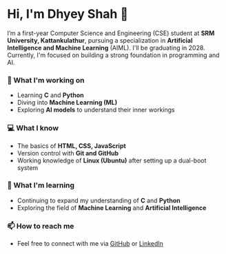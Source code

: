 # Hi, I'm Dhyey Shah 👋

I’m a first-year Computer Science and Engineering (CSE) student at **SRM University, Kattankulathur**, pursuing a specialization in **Artificial Intelligence and Machine Learning** (AIML). I'll be graduating in 2028. Currently, I'm focused on building a strong foundation in programming and AI.

### 🔭 What I'm working on
- Learning **C** and **Python**
- Diving into **Machine Learning (ML)**
- Exploring **AI models** to understand their inner workings

### 💻 What I know
- The basics of **HTML, CSS, JavaScript**
- Version control with **Git and GitHub**
- Working knowledge of **Linux (Ubuntu)** after setting up a dual-boot system

### 🌱 What I'm learning
- Continuing to expand my understanding of **C** and **Python**
- Exploring the field of **Machine Learning** and **Artificial Intelligence**

### 📫 How to reach me
- Feel free to connect with me via [GitHub](https://github.com/DhyeyShah23) or [LinkedIn](https://www.linkedin.com/in/dhyey-shah-607273323/)

